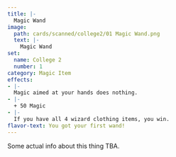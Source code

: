 ```yaml
---
title: |-
  Magic Wand
image: 
  path: cards/scanned/college2/01 Magic Wand.png
  text: |-
    Magic Wand
set:
  name: College 2
  number: 1
category: Magic Item
effects: 
- |-
  Magic aimed at your hands does nothing.
- |-
  + 50 Magic
- |-
  If you have all 4 wizard clothing items, you win.
flavor-text: You got your first wand!
---
```

Some actual info about this thing TBA.
